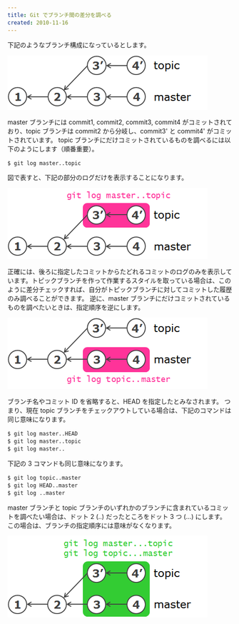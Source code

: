 ```yaml
---
title: Git でブランチ間の差分を調べる
created: 2010-11-16
---
```


下記のようなブランチ構成になっているとします。

![diff-between-branches1.png](diff-between-branches1.png)

master ブランチには commit1, commit2, commit3, commit4 がコミットされており、topic ブランチは commit2 から分岐し、commit3' と commit4' がコミットされています。
topic ブランチにだけコミットされているものを調べるには以下のようにします（順番重要）。

```bash
$ git log master..topic
```

図で表すと、下記の部分のログだけを表示することになります。

![diff-between-branches2.png](diff-between-branches2.png)

正確には、後ろに指定したコミットからたどれるコミットのログのみを表示しています。トピックブランチを作って作業するスタイルを取っている場合は、このように差分チェックすれば、自分がトピックブランチに対してコミットした履歴のみ調べることができます。
逆に、master ブランチにだけコミットされているものを調べたいときは、指定順序を逆にします。

![diff-between-branches3.png](diff-between-branches3.png)

ブランチ名やコミット ID を省略すると、HEAD を指定したとみなされます。
つまり、現在 topic ブランチをチェックアウトしている場合は、下記のコマンドは同じ意味になります。

```bash
$ git log master..HEAD
$ git log master..topic
$ git log master..
```

下記の 3 コマンドも同じ意味になります。

```bash
$ git log topic..master
$ git log HEAD..master
$ git log ..master
```

master ブランチと topic ブランチのいずれかのブランチに含まれているコミットを調べたい場合は、ドット 2 (..) だったところをドット 3 つ (...) にします。
この場合は、ブランチの指定順序には意味がなくなります。

![diff-between-branches4.png](diff-between-branches4.png)

